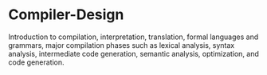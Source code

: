 # Compiler-Design
Introduction to compilation, interpretation, translation, formal languages and grammars, major compilation phases such as lexical analysis, syntax analysis, intermediate code generation, semantic analysis, optimization, and code generation.
